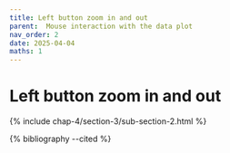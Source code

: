 ```yaml
---
title: Left button zoom in and out
parent:  Mouse interaction with the data plot
nav_order: 2
date: 2025-04-04
maths: 1
---
```


# Left button zoom in and out

{% include chap-4/section-3/sub-section-2.html %}

{% bibliography --cited %}

